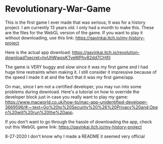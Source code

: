 # Revolutionary-War-Game
This is the first game I ever made that was serious; It was for a history project. I am currently 13 years old. I only had a month to make this. These are the files for the WebGL version of the game. If you want to play it without downloading, use this link: 
https://gavinkai.itch.io/my-history-project

Here is the actual app download: https://gavinkai.itch.io/revolution-download?secret=hvUhWwpsKTveWPhv82dd7CHjfiI

The game is VERY buggy and slow since it was my first game and I had huge time restraints when making it. I still consider it impressive because of the speed I made it at and the fact that it was my first game/app.

On mac, since I am not a certified developer, you may run into some problems during download. Here's a tutorial on how to override the developer block just in case you really want to play my game: https://www.macworld.co.uk/how-to/mac-app-unidentified-developer-3669596/#:~:text=Go%20to%20Security%20%26%20Privacy%20and,Open%20will%20run%20the%20app.

If you don't want to go through the hassle of downloading the app, check out this WebGL game link: https://gavinkai.itch.io/my-history-project

8-27-2020
I don't know why I made a README it seemed very official
